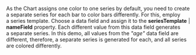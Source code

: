 As&nbsp;the Chart assigns one color to&nbsp;one series by&nbsp;default, you need to&nbsp;create a&nbsp;separate series for each bar to&nbsp;color bars differently. For this, employ a&nbsp;series template. Choose a&nbsp;data field and assign it&nbsp;to&nbsp;the **seriesTemplate**&nbsp;| **nameField** property. Each different value from this data field generates a&nbsp;separate series. In&nbsp;this demo, all values from the _&quot;age&quot;_ data field are different, therefore, a&nbsp;separate series is&nbsp;generated for each, and all series are colored differently.